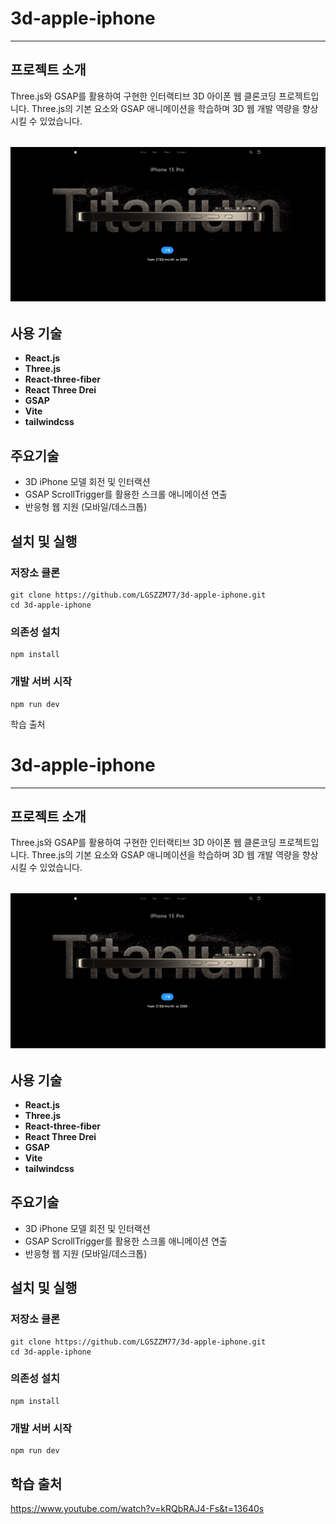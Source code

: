 # 3d-apple-iphone

---

## 프로젝트 소개

Three.js와 GSAP를 활용하여 구현한 인터랙티브 3D 아이폰 웹 클론코딩 프로젝트입니다.
Three.js의 기본 요소와 GSAP 애니메이션을 학습하며 3D 웹 개발 역량을 향상시킬 수 있었습니다.

<div align="center" style="margin: 2rem 0;">
  <img src="public\assets\images\iphone-readme-img.png"  alt="3D iPhone 프로젝트 미리보기" />
</div>

## 사용 기술

- **React.js**
- **Three.js**
- **React-three-fiber**
- **React Three Drei**
- **GSAP**
- **Vite**
- **tailwindcss**

## 주요기술

- 3D iPhone 모델 회전 및 인터랙션
- GSAP ScrollTrigger를 활용한 스크롤 애니메이션 연출
- 반응형 웹 지원 (모바일/데스크톱)

## 설치 및 실행

### 저장소 클론

```
git clone https://github.com/LGSZZM77/3d-apple-iphone.git
cd 3d-apple-iphone
```

### 의존성 설치

```
npm install
```

### 개발 서버 시작

```
npm run dev
```

학습 출처

# 3d-apple-iphone

---

## 프로젝트 소개

Three.js와 GSAP를 활용하여 구현한 인터랙티브 3D 아이폰 웹 클론코딩 프로젝트입니다.
Three.js의 기본 요소와 GSAP 애니메이션을 학습하며 3D 웹 개발 역량을 향상시킬 수 있었습니다.

<div align="center" style="margin: 2rem 0;">
  <img src="public\assets\images\iphone-readme-img.png"  alt="3D iPhone 프로젝트 미리보기" />
</div>

## 사용 기술

- **React.js**
- **Three.js**
- **React-three-fiber**
- **React Three Drei**
- **GSAP**
- **Vite**
- **tailwindcss**

## 주요기술

- 3D iPhone 모델 회전 및 인터랙션
- GSAP ScrollTrigger를 활용한 스크롤 애니메이션 연출
- 반응형 웹 지원 (모바일/데스크톱)

## 설치 및 실행

### 저장소 클론

```
git clone https://github.com/LGSZZM77/3d-apple-iphone.git
cd 3d-apple-iphone
```

### 의존성 설치

```
npm install
```

### 개발 서버 시작

```
npm run dev
```

## 학습 출처

https://www.youtube.com/watch?v=kRQbRAJ4-Fs&t=13640s
